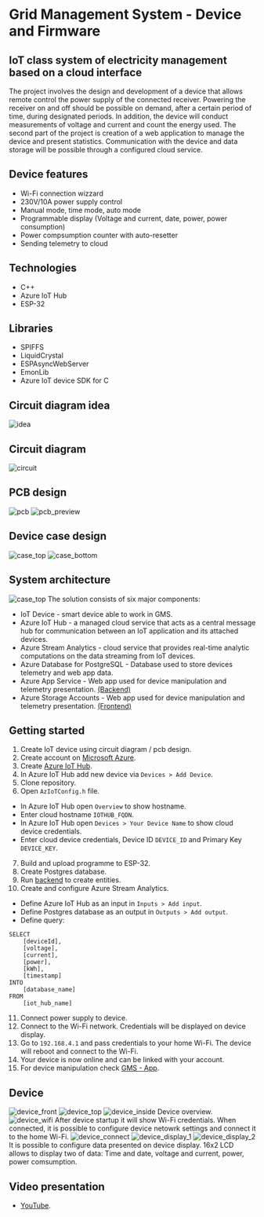 # Grid Management System - Device and Firmware
## IoT class system of electricity management based on a cloud interface
The project involves the design and development of a device that allows remote control the power supply of the connected receiver. Powering the receiver on and off should be possible on demand, after a certain period of time, during designated periods. In addition, the device will conduct measurements of voltage and current and count the energy used. The second part of the project is creation of a web application to manage the device and present statistics. Communication with the device and data storage will be possible through a configured cloud service.
## Device features
* Wi-Fi connection wizzard
* 230V/10A power supply control
* Manual mode, time mode, auto mode
* Programmable display (Voltage and current, date, power, power consumption)
* Power compsumption counter with auto-resetter
* Sending telemetry to cloud
## Technologies
* C++
* Azure IoT Hub
* ESP-32
## Libraries
* SPIFFS
* LiquidCrystal
* ESPAsyncWebServer
* EmonLib
* Azure IoT device SDK for C
## Circuit diagram idea
![idea](/diagram/Idea.png)
## Circuit diagram
![circuit](/device/circuit/gms.png)
## PCB design
![pcb](/device/circuit/pcb.jpg)
![pcb_preview](/device/circuit/pcb_preview.jpg)
## Device case design
![case_top](/device/case/render/top.png)
![case_bottom](/device/case/render/bottom.png)
## System architecture
![case_top](/diagram/Architektura.png)
The solution consists of six major components:
* IoT Device - smart device able to work in GMS.
* Azure IoT Hub - a managed cloud service that acts as a central message hub for communication between an IoT application and its attached devices.
* Azure Stream Analytics - cloud service that provides real-time analytic computations on the data streaming from IoT devices.
* Azure Database for PostgreSQL - Database used to store devices telemetry and web app data.
* Azure App Service - Web app used for device manipulation and telemetry presentation. [(Backend)](https://github.com/wybieracz/SZEE-App)
* Azure Storage Accounts - Web app used for device manipulation and telemetry presentation. [(Frontend)](https://github.com/wybieracz/SZEE-App)
## Getting started
1. Create IoT device using circuit diagram / pcb design.
2. Create account on [Microsoft Azure](https://azure.microsoft.com/en-gb/).
3. Create [Azure IoT Hub](https://docs.microsoft.com/en-gb/azure/iot-hub/iot-hub-create-through-portal).
4. In Azure IoT Hub add new device via `Devices > Add Device`.
5. Clone repository.
6. Open `AzIoTConfig.h` file.
* In Azure IoT Hub open `Overview` to show hostname.
* Enter cloud hostname `IOTHUB_FQDN`.
* In Azure IoT Hub open `Devices > Your Device Name` to show cloud device credentials.
* Enter cloud device credentials, Device ID `DEVICE_ID` and Primary Key `DEVICE_KEY`.
7. Build and upload programme to ESP-32.
8. Create Postgres database.
9. Run [backend](https://github.com/wybieracz/SZEE-App) to create entities.
10. Create and configure Azure Stream Analytics.
* Define Azure IoT Hub as an input in `Inputs > Add input`.
* Define Postgres database as an output in `Outputs > Add output`.
* Define query:
```
SELECT
    [deviceId],
    [voltage],
    [current],
    [power],
    [kWh],
    [timestamp]
INTO
    [database_name]
FROM
    [iot_hub_name]
```
11. Connect power supply to device.
12. Connect to the Wi-Fi network. Credentials will be displayed on device display.
13. Go to `192.168.4.1` and pass credentials to your home Wi-Fi. The device will reboot and connect to the Wi-Fi.
14. Your device is now online and can be linked with your account.
15. For device manipulation check [GMS - App](https://github.com/wybieracz/SZEE-App).
## Device
![device_front](/main/device/photos/front.jpg)
![device_top](/main/device/photos/top.jpg)
![device_inside](/main/device/photos/inside.jpg)
Device overview.
![device_wifi](/main/device/photos/wifi.jpg)
After device startup it will show Wi-Fi credentials. When connected, it is possible to configure device netowrk settings and connect it to the home Wi-Fi.
![device_connect](/main/device/photos/connect.jpg)
![device_display_1](/main/device/photos/display_1.jpg)
![device_display_2](/main/device/photos/display_2.jpg)
It is possible to configure data presented on device display. 16x2 LCD allows to display two of data: Time and date, voltage and current, power, power comsumption.
## Video presentation
* [YouTube](https://youtu.be/LqCKxmR3ckY).
